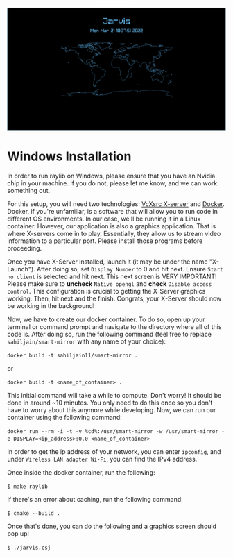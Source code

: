 ![Current Jarvis Image](./resources/images/jarvis.png)

# Windows Installation

In order to run raylib on Windows, please ensure that you have an Nvidia chip in your machine. If you do not, please let me know, and we can work something out.

For this setup, you will need two technologies: [VcXsrc X-server](https://sourceforge.net/projects/vcxsrv/) and [Docker](https://www.docker.com/). Docker, if you're unfamiliar, is a software that will allow you to run code in different OS environments. In our case, we'll be running it in a Linux container. However, our application is also a graphics application. That is where X-servers come in to play. Essentially, they allow us to stream video information to a particular port. Please install those programs before proceeding.

Once you have X-Server installed, launch it (it may be under the name "X-Launch"). After doing so, set `Display Number` to 0 and hit next. Ensure `Start no client` is selected and hit next. This next screen is VERY IMPORTANT! Please make sure to **uncheck** `Native opengl` and **check** `Disable access control`. This configuration is crucial to getting the X-Server graphics working. Then, hit next and the finish. Congrats, your X-Server should now be working in the background!

Now, we have to create our docker container. To do so, open up your terminal or command prompt and navigate to the directory where all of this code is. After doing so, run the following command (feel free to replace `sahiljain/smart-mirror` with any name of your choice):

```docker build -t sahiljain11/smart-mirror .```

or

```docker build -t <name_of_container> .```

This initial command will take a while to compute. Don't worry! It should be done in around ~10 minutes. You only need to do this once so you don't have to worry about this anymore while developing. Now, we can run our container using the following command:

```docker run --rm -i -t -v %cd%:/usr/smart-mirror -w /usr/smart-mirror -e DISPLAY=<ip_address>:0.0 <name_of_container>```

In order to get the ip address of your network, you can enter `ipconfig`, and under `Wireless LAN adapter Wi-Fi`, you can find the IPv4 address.

Once inside the docker container, run the following:

```$ make raylib```

If there's an error about caching, run the following command:

```$ cmake --build .```

Once that's done, you can do the following and a graphics screen should pop up!

```$ ./jarvis.csj```